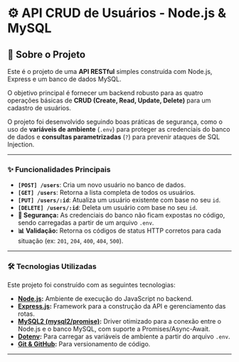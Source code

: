 # ⚙️ API CRUD de Usuários - Node.js & MySQL

## 📄 Sobre o Projeto

Este é o projeto de uma **API RESTful** simples construída com Node.js, Express e um banco de dados MySQL.

O objetivo principal é fornecer um backend robusto para as quatro operações básicas de **CRUD (Create, Read, Update, Delete)** para um cadastro de usuários.

O projeto foi desenvolvido seguindo boas práticas de segurança, como o uso de **variáveis de ambiente** (`.env`) para proteger as credenciais do banco de dados e **consultas parametrizadas** (`?`) para prevenir ataques de SQL Injection.

---

### ✨ Funcionalidades Principais

* **`[POST] /users`**: Cria um novo usuário no banco de dados.
* **`[GET] /users`**: Retorna a lista completa de todos os usuários.
* **`[PUT] /users/:id`**: Atualiza um usuário existente com base no seu `id`.
* **`[DELETE] /users/:id`**: Deleta um usuário com base no seu `id`.
* **🔐 Segurança:** As credenciais do banco não ficam expostas no código, sendo carregadas a partir de um arquivo `.env`.
* **📊 Validação:** Retorna os códigos de status HTTP corretos para cada situação (ex: `201`, `204`, `400`, `404`, `500`).

---

### 🛠️ Tecnologias Utilizadas

Este projeto foi construído com as seguintes tecnologias:

* **[Node.js](https://nodejs.org/):** Ambiente de execução do JavaScript no backend.
* **[Express.js](https://expressjs.com/pt-br/):** Framework para a construção da API e gerenciamento das rotas.
* **[MySQL2 (mysql2/promise)](https://github.com/sidorares/node-mysql2):** Driver otimizado para a conexão entre o Node.js e o banco MySQL, com suporte a Promises/Async-Await.
* **[Dotenv](https://github.com/motdotla/dotenv):** Para carregar as variáveis de ambiente a partir do arquivo `.env`.
* **[Git & GitHub](https://github.com/):** Para versionamento de código.

---

